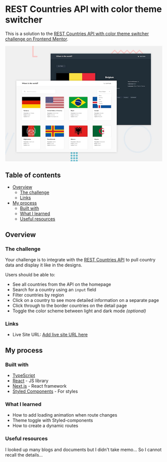 # REST Countries API with color theme switcher

This is a solution to the [REST Countries API with color theme switcher challenge on Frontend Mentor](https://www.frontendmentor.io/solutions/nextjs-with-typescript-and-styledcomponent-L1YReFLtQ).

![Design preview for the REST Countries API with color theme switcher coding challenge](./design/desktop-preview.jpg)

## Table of contents

- [Overview](#overview)
  - [The challenge](#the-challenge)
  - [Links](#links)
- [My process](#my-process)
  - [Built with](#built-with)
  - [What I learned](#what-i-learned)
  - [Useful resources](#useful-resources)

## Overview

### The challenge

Your challenge is to integrate with the [REST Countries API](https://restcountries.eu) to pull country data and display it like in the designs.

Users should be able to:

- See all countries from the API on the homepage
- Search for a country using an `input` field
- Filter countries by region
- Click on a country to see more detailed information on a separate page
- Click through to the border countries on the detail page
- Toggle the color scheme between light and dark mode _(optional)_

### Links

- Live Site URL: [Add live site URL here](https://mini-projects-4.vercel.app/)

## My process

### Built with

- [TypeScript](https://www.typescriptlang.org/)
- [React](https://reactjs.org/) - JS library
- [Next.js](https://nextjs.org/) - React framework
- [Styled Components](https://styled-components.com/) - For styles

### What I learned

- How to add loading animation when route changes
- Theme toggle with Styled-components
- How to create a dynamic routes

### Useful resources

I looked up many blogs and documents but I didn't take memo...
So I cannot recall the details...
